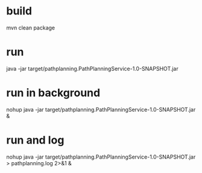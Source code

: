 # build
mvn clean package

# run
java -jar target/pathplanning.PathPlanningService-1.0-SNAPSHOT.jar

# run in background
nohup java -jar target/pathplanning.PathPlanningService-1.0-SNAPSHOT.jar &

# run and log
nohup java -jar target/pathplanning.PathPlanningService-1.0-SNAPSHOT.jar > pathplanning.log 2>&1 &
